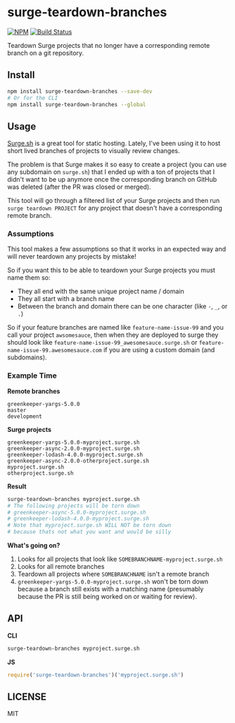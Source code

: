 # surge-teardown-branches

[![NPM](https://nodei.co/npm/surge-teardown-branches.png)](https://nodei.co/npm/surge-teardown-branches/)
[![Build Status](https://travis-ci.org/lukekarrys/surge-teardown-branches.png?branch=master)](https://travis-ci.org/lukekarrys/surge-teardown-branches)

Teardown Surge projects that no longer have a corresponding remote branch on a git repository.

## Install

```sh
npm install surge-teardown-branches --save-dev
# Or for the CLI
npm install surge-teardown-branches --global
```


## Usage

[Surge.sh](https://surge.sh/) is a great tool for static hosting. Lately, I've been using it to host short lived branches of projects to visually review changes.

The problem is that Surge makes it so easy to create a project (you can use any subdomain on `surge.sh`) that I ended up with a ton of projects that I didn't want to be up anymore once the corresponding branch on GitHub was deleted (after the PR was closed or merged).

This tool will go through a filtered list of your Surge projects and then run `surge teardown PROJECT` for any project that doesn't have a corresponding remote branch.


### Assumptions

This tool makes a few assumptions so that it works in an expected way and will never teardown any projects by mistake!

So if you want this to be able to teardown your Surge projects you must name them so:

- They all end with the same unique project name / domain
- They all start with a branch name
- Between the branch and domain there can be one character (like `-`, `_`, or `.`)

So if your feature branches are named like `feature-name-issue-99` and you call your project `awsomesauce`, then when they are deployed to surge they should look like `feature-name-issue-99_awesomesauce.surge.sh` or `feature-name-issue-99.awesomesauce.com` if you are using a custom domain (and subdomains).


### Example Time

**Remote branches**
```
greenkeeper-yargs-5.0.0
master
development
```

**Surge projects**
```
greenkeeper-yargs-5.0.0-myproject.surge.sh
greenkeeper-async-2.0.0-myproject.surge.sh
greenkeeper-lodash-4.0.0-myproject.surge.sh
greenkeeper-async-2.0.0-otherproject.surge.sh
myproject.surge.sh
otherproject.surge.sh
```

**Result**
```sh
surge-teardown-branches myproject.surge.sh
# The following projects will be torn down
# greenkeeper-async-5.0.0-myproject.surge.sh
# greenkeeper-lodash-4.0.0-myproject.surge.sh
# Note that myproject.surge.sh WILL NOT be torn down
# because thats not what you want and would be silly
```

**What's going on?**
1. Looks for all projects that look like `SOMEBRANCHNAME-myproject.surge.sh`
2. Looks for all remote branches
3. Teardown all projects where `SOMEBRANCHNAME` isn't a remote branch
4. `greenkeeper-yargs-5.0.0-myproject.surge.sh` won't be torn down because a branch still exists with a matching name (presumably because the PR is still being worked on or waiting for review).


## API

**CLI**
```sh
surge-teardown-branches myproject.surge.sh
```

**JS**
```js
require('surge-teardown-branches')('myproject.surge.sh')
```

## LICENSE

MIT
